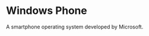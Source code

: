 [Title]: # (Windows Phone)
[Order]: # (135)

# Windows Phone

A smartphone operating system developed by Microsoft.